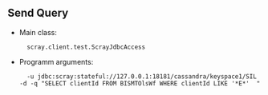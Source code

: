 ## Send Query ##
* Main class: 

		scray.client.test.ScrayJdbcAccess

* Programm arguments:

		-u jdbc:scray:stateful://127.0.0.1:18181/cassandra/keyspace1/SIL -d -q "SELECT clientId FROM BISMTOlsWf WHERE clientId LIKE '*E*'  "
